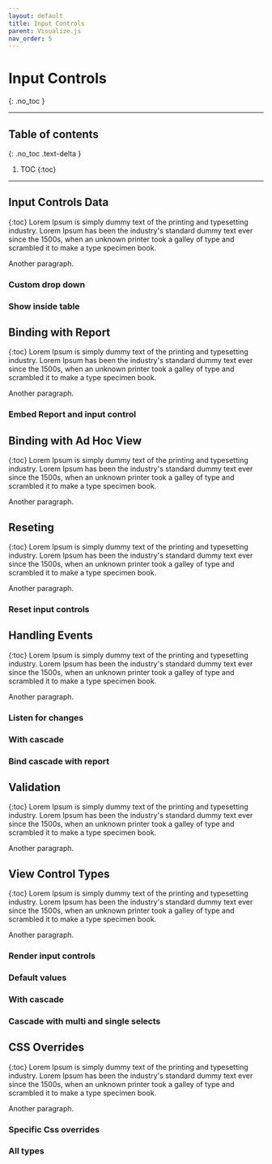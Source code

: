 ```yaml
---
layout: default
title: Input Controls
parent: Visualize.js
nav_order: 5
---
```


# Input Controls
{: .no_toc }

---

## Table of contents
{: .no_toc .text-delta }

1. TOC
{:toc}

---

## Input Controls Data
{:toc}
Lorem Ipsum is simply dummy text of the printing and typesetting industry. Lorem Ipsum has been the industry's standard dummy text ever since the 1500s, when an unknown printer took a galley of type and scrambled it to make a type specimen book.

Another paragraph.
### Custom drop down
<div id="inputControl-custom-dropdown-container"></div>

### Show inside table
<div id="inputControl-inside-table-container"></div>

## Binding with Report
{:toc}
Lorem Ipsum is simply dummy text of the printing and typesetting industry. Lorem Ipsum has been the industry's standard dummy text ever since the 1500s, when an unknown printer took a galley of type and scrambled it to make a type specimen book.

Another paragraph.
### Embed Report and input control
<div id="inputControl-bind-report-container"></div>

## Binding with Ad Hoc View
{:toc}
Lorem Ipsum is simply dummy text of the printing and typesetting industry. Lorem Ipsum has been the industry's standard dummy text ever since the 1500s, when an unknown printer took a galley of type and scrambled it to make a type specimen book.

Another paragraph.

## Reseting
{:toc}
Lorem Ipsum is simply dummy text of the printing and typesetting industry. Lorem Ipsum has been the industry's standard dummy text ever since the 1500s, when an unknown printer took a galley of type and scrambled it to make a type specimen book.

Another paragraph.
### Reset input controls
<div id="inputControl-reset-container"></div>

## Handling Events
{:toc}
Lorem Ipsum is simply dummy text of the printing and typesetting industry. Lorem Ipsum has been the industry's standard dummy text ever since the 1500s, when an unknown printer took a galley of type and scrambled it to make a type specimen book.

Another paragraph.
### Listen for changes
<div id="inputControl-listen-changes-container"></div>

### With cascade
<div id="inputControl-cascade-container"></div>

### Bind cascade with report
<div id="inputControl-bind-cascade-report-container"></div>

## Validation
{:toc}
Lorem Ipsum is simply dummy text of the printing and typesetting industry. Lorem Ipsum has been the industry's standard dummy text ever since the 1500s, when an unknown printer took a galley of type and scrambled it to make a type specimen book.

Another paragraph. 
<div id="inputControl-validation-container"></div>

## View Control Types
{:toc}
Lorem Ipsum is simply dummy text of the printing and typesetting industry. Lorem Ipsum has been the industry's standard dummy text ever since the 1500s, when an unknown printer took a galley of type and scrambled it to make a type specimen book.

Another paragraph.
### Render input controls
<div id="inputControl-render-container"></div>

### Default values
<div id="inputControl-default-values-container"></div>

### With cascade
<div id="inputControl-cascade-view-container"></div>

### Cascade with multi and single selects
<div id="inputControl-multi-cascade-container"></div>

## CSS Overrides
{:toc}
Lorem Ipsum is simply dummy text of the printing and typesetting industry. Lorem Ipsum has been the industry's standard dummy text ever since the 1500s, when an unknown printer took a galley of type and scrambled it to make a type specimen book.

Another paragraph.

### Specific Css overrides
<div id="inputControl-css-override-container"></div>

### All types
<div id="inputControl-all-css-container"></div>

<script src="https://mobiledemo.jaspersoft.com/jasperserver-pro/client/visualize.js"></script>
<script src="./config/vizConfig.js"></script>
<script src="../../assets/js/build/react-app-render-build.js"></script>
